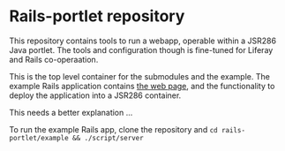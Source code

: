 Rails-portlet repository
========================
This repository contains tools to run a webapp, operable within a JSR286 Java portlet.
The tools and configuration though is fine-tuned for Liferay and Rails co-operaation. 

This is the top level container for the submodules and the example. The example Rails application contains [the web page](http://rails-portlet.rubyforge.org/), and the functionality to deploy the application into a JSR286 container.

This needs a better explanation ...

To run the example Rails app, clone the repository and `cd rails-portlet/example && ./script/server`

